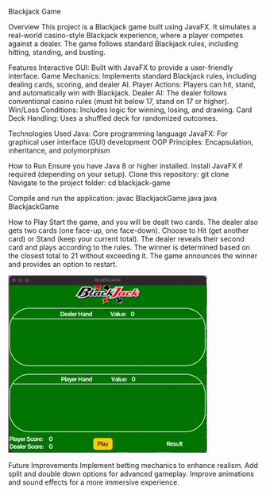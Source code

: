 Blackjack Game

Overview
This project is a Blackjack game built using JavaFX. It simulates a real-world casino-style Blackjack experience, where a player competes against a dealer. The game follows standard Blackjack rules, including hitting, standing, and busting.

Features
Interactive GUI: Built with JavaFX to provide a user-friendly interface.
Game Mechanics: Implements standard Blackjack rules, including dealing cards, scoring, and dealer AI.
Player Actions: Players can hit, stand, and automatically win with Blackjack.
Dealer AI: The dealer follows conventional casino rules (must hit below 17, stand on 17 or higher).
Win/Loss Conditions: Includes logic for winning, losing, and drawing.
Card Deck Handling: Uses a shuffled deck for randomized outcomes.

Technologies Used
Java: Core programming language
JavaFX: For graphical user interface (GUI) development
OOP Principles: Encapsulation, inheritance, and polymorphism

How to Run
Ensure you have Java 8 or higher installed.
Install JavaFX if required (depending on your setup).
Clone this repository: git clone <repository-url>
Navigate to the project folder: cd blackjack-game

Compile and run the application:
javac BlackjackGame.java
java BlackjackGame

How to Play
Start the game, and you will be dealt two cards.
The dealer also gets two cards (one face-up, one face-down).
Choose to Hit (get another card) or Stand (keep your current total).
The dealer reveals their second card and plays according to the rules.
The winner is determined based on the closest total to 21 without exceeding it.
The game announces the winner and provides an option to restart.

![Demo](demo.gif)

Future Improvements
Implement betting mechanics to enhance realism.
Add split and double down options for advanced gameplay.
Improve animations and sound effects for a more immersive experience.


